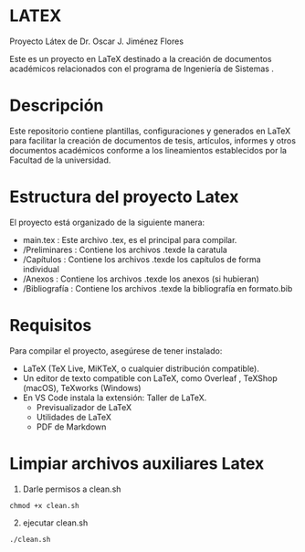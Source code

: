 # LATEX
Proyecto Látex de Dr. Oscar J. Jiménez Flores

Este es un proyecto en LaTeX destinado a la creación de documentos académicos relacionados con el programa de Ingeniería de Sistemas .

# Descripción
Este repositorio contiene plantillas, configuraciones y generados en LaTeX para facilitar la creación de documentos de tesis, artículos, informes y otros documentos académicos conforme a los lineamientos establecidos por la Facultad de la universidad.
# Estructura del proyecto Latex
El proyecto está organizado de la siguiente manera:

- main.tex : Este archivo .tex, es el principal para compilar.
- /Preliminares : Contiene los archivos .texde la caratula
- /Capítulos : Contiene los archivos .texde los capítulos de forma individual
- /Anexos : Contiene los archivos .texde los anexos (si hubieran)
- /Bibliografía : Contiene los archivos .texde la bibliografía en formato.bib

# Requisitos

Para compilar el proyecto, asegúrese de tener instalado:

- LaTeX (TeX Live, MiKTeX, o cualquier distribución compatible).
- Un editor de texto compatible con LaTeX, como Overleaf , TeXShop (macOS), TeXworks (Windows)
- En VS Code instala la extensión:
Taller de LaTeX.
  - Previsualizador de LaTeX
  - Utilidades de LaTeX
  - PDF de Markdown

# Limpiar archivos auxiliares Latex
1. Darle permisos a clean.sh
```
chmod +x clean.sh  
```
2. ejecutar clean.sh
```
./clean.sh
```
